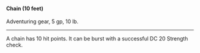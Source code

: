 #### Chain (10 feet)

Adventuring gear, 5 gp, 10 lb.

---

A chain has 10 hit points. It can be burst with a successful DC 20 Strength check.